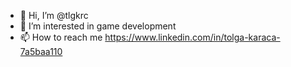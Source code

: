 - 👋 Hi, I’m @tlgkrc
- 👀 I’m interested in game development 
- 📫 How to reach me https://www.linkedin.com/in/tolga-karaca-7a5baa110

<!---
tlgkrc/tlgkrc is a ✨ special ✨ repository because its `README.md` (this file) appears on your GitHub profile.
You can click the Preview link to take a look at your changes.
--->
